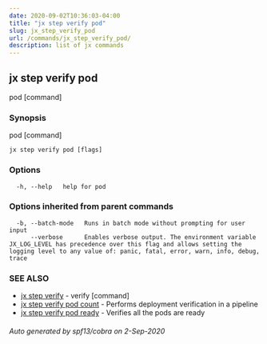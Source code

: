 ```yaml
---
date: 2020-09-02T10:36:03-04:00
title: "jx step verify pod"
slug: jx_step_verify_pod
url: /commands/jx_step_verify_pod/
description: list of jx commands
---
```

## jx step verify pod

pod [command]

### Synopsis

pod [command]

```
jx step verify pod [flags]
```

### Options

```
  -h, --help   help for pod
```

### Options inherited from parent commands

```
  -b, --batch-mode   Runs in batch mode without prompting for user input
      --verbose      Enables verbose output. The environment variable JX_LOG_LEVEL has precedence over this flag and allows setting the logging level to any value of: panic, fatal, error, warn, info, debug, trace
```

### SEE ALSO

* [jx step verify](/commands/jx_step_verify/)  - verify [command]
* [jx step verify pod count](/commands/jx_step_verify_pod_count/)  - Performs deployment verification in a pipeline
* [jx step verify pod ready](/commands/jx_step_verify_pod_ready/)  - Verifies all the pods are ready

###### Auto generated by spf13/cobra on 2-Sep-2020
